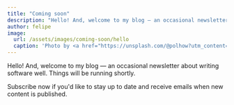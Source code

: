 ```yaml
---
title: "Coming soon"
description: "Hello! And, welcome to my blog — an occasional newsletter about writing software well. Things will be running shortly."
author: felipe
image:
  url: /assets/images/coming-soon/hello
  caption: 'Photo by <a href="https://unsplash.com/@polhow?utm_content=creditCopyText&utm_medium=referral&utm_source=unsplash">Pablo Gentile</a> on <a href="https://unsplash.com/photos/hello-neon-light-signage-3MYvgsH1uK0?utm_content=creditCopyText&utm_medium=referral&utm_source=unsplash">Unsplash</a>'
---
```


Hello! And, welcome to my blog — an occasional newsletter about writing software well. Things will be running shortly.

Subscribe now if you'd like to stay up to date and receive emails when new content is published.